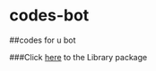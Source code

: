 # codes-bot
##codes for u bot

###Click [here](https://github.com/badHuman/codes-bot/issues/1) to the Library package
